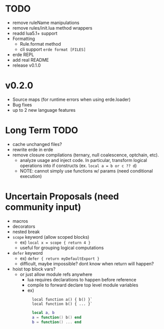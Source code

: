 # TODO

- remove ruleName manipulations
- remove rules/init.lua method wrappers
- readd lua5.1+ support
- Formatting
  - Rule.format method
  - cli support `erde format [FILES]`
- erde REPL
- add real README
- release v0.1.0

# v0.2.0

- Source maps (for runtime errors when using erde.loader)
- Bug fixes
- up to 2 new language features

# Long Term TODO

- cache unchanged files?
- rewrite erde in erde
- remove closure compilations (ternary, null coalescence, optchain, etc).
  - analyze usage and inject code. In particular, transform logical operations into if constructs (ex. `local a = b or c ?? d`)
  - NOTE: cannot simply use functions w/ params (need conditional execution)

# Uncertain Proposals (need community input)

- macros
- decorators
- nested break
- `scope` keyword (allow scoped blocks)
  - ex) `local x = scope { return 4 }`
  - useful for grouping logical computations
- `defer` keyword
  - ex) `defer { return myDefaultExport }`
  - difficult, maybe impossible? dont know when return will happen?
- hoist top block vars?
  - or just allow module refs anywhere
    - lua requires declarations to happen before reference
    - compile to forward declare top level module variables
    - ex) 
      ```erde
        local function a() { b() }`
        local function b() { ... }`
      ```
      ```lua
        local a, b
        a = function() b() end
        b = function() ... end
      ```
